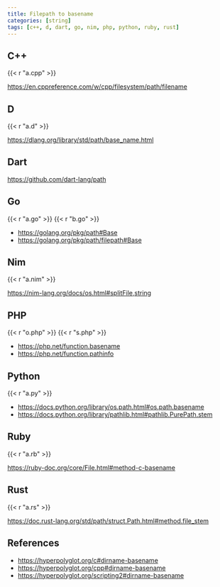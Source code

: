 ```yaml
---
title: Filepath to basename
categories: [string]
tags: [c++, d, dart, go, nim, php, python, ruby, rust]
---
```


## C++

{{< r "a.cpp" >}}

<https://en.cppreference.com/w/cpp/filesystem/path/filename>

## D

{{< r "a.d" >}}

<https://dlang.org/library/std/path/base_name.html>

## Dart

<https://github.com/dart-lang/path>

## Go

{{< r "a.go" >}}
{{< r "b.go" >}}

- <https://golang.org/pkg/path#Base>
- <https://golang.org/pkg/path/filepath#Base>

## Nim

{{< r "a.nim" >}}

<https://nim-lang.org/docs/os.html#splitFile,string>

## PHP

{{< r "o.php" >}}
{{< r "s.php" >}}

- <https://php.net/function.basename>
- <https://php.net/function.pathinfo>

## Python

{{< r "a.py" >}}

- <https://docs.python.org/library/os.path.html#os.path.basename>
- <https://docs.python.org/library/pathlib.html#pathlib.PurePath.stem>

## Ruby

{{< r "a.rb" >}}

<https://ruby-doc.org/core/File.html#method-c-basename>

## Rust

{{< r "a.rs" >}}

<https://doc.rust-lang.org/std/path/struct.Path.html#method.file_stem>

## References

- <https://hyperpolyglot.org/c#dirname-basename>
- <https://hyperpolyglot.org/cpp#dirname-basename>
- <https://hyperpolyglot.org/scripting2#dirname-basename>
